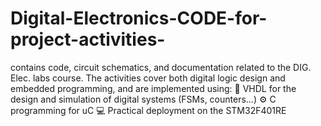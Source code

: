 # Digital-Electronics-CODE-for-project-activities-
 contains code, circuit schematics, and documentation related to the DIG. Elec. labs course.  The activities cover both digital logic design and embedded programming, and are implemented using:  🧠 VHDL for the design and simulation of digital systems (FSMs, counters...) ⚙️ C programming for uC 💻 Practical deployment on the STM32F401RE  
